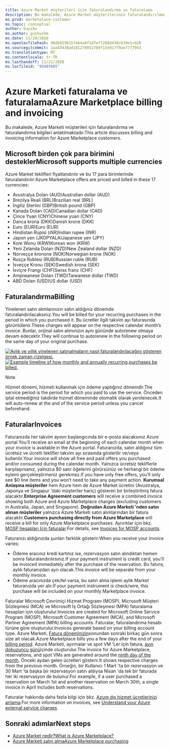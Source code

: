 ```yaml
---
title: Azure Market müşterileri için faturalandırma ve faturalama
description: Bu makalede, Azure Market müşterilerinin faturalandırılmasına ve faturalandırılmasına ilişkin genel sorular açıklanmaktadır.
ms.prod: marketplace-customer
ms.topic: conceptual
author: Guyshu
ms.author: gushuchm
ms.date: 11/20/2020
ms.openlocfilehash: d0db9296157eb4a8f1d7ef7288d438cb39e1c026
ms.sourcegitcommit: 1aa43438ad181278052788f15e017f9ae7777943
ms.translationtype: MT
ms.contentlocale: tr-TR
ms.lasthandoff: 11/21/2020
ms.locfileid: "95007605"
---
```

# <a name="azure-marketplace-billing-and-invoicing"></a><span data-ttu-id="0fda5-103">Azure Marketi faturalama ve faturalama</span><span class="sxs-lookup"><span data-stu-id="0fda5-103">Azure Marketplace billing and invoicing</span></span>

<span data-ttu-id="0fda5-104">Bu makalede, Azure Marketi müşterileri için faturalandırma ve faturalandırma bilgileri anlatılmaktadır.</span><span class="sxs-lookup"><span data-stu-id="0fda5-104">This article discusses billing and invoicing information for Azure Marketplace customers.</span></span>

## <a name="microsoft-supports-multiple-currencies"></a><span data-ttu-id="0fda5-105">Microsoft birden çok para birimini destekler</span><span class="sxs-lookup"><span data-stu-id="0fda5-105">Microsoft supports multiple currencies</span></span>

<span data-ttu-id="0fda5-106">Azure Market teklifleri fiyatlandırılır ve bu 17 para birimlerinde faturalandırılır:</span><span class="sxs-lookup"><span data-stu-id="0fda5-106">Azure Marketplace offers are priced and billed in these 17 currencies:</span></span>

- <span data-ttu-id="0fda5-107">Avustralya Doları (AUD)</span><span class="sxs-lookup"><span data-stu-id="0fda5-107">Australian dollar (AUD)</span></span>
- <span data-ttu-id="0fda5-108">Brezilya Reali (BRL)</span><span class="sxs-lookup"><span data-stu-id="0fda5-108">Brazilian real (BRL)</span></span>
- <span data-ttu-id="0fda5-109">İngiliz Sterlini (GBP)</span><span class="sxs-lookup"><span data-stu-id="0fda5-109">British pound (GBP)</span></span>
- <span data-ttu-id="0fda5-110">Kanada Doları (CAD)</span><span class="sxs-lookup"><span data-stu-id="0fda5-110">Canadian dollar (CAD)</span></span>
- <span data-ttu-id="0fda5-111">Çince Yuan (CNY)</span><span class="sxs-lookup"><span data-stu-id="0fda5-111">Chinese yuan (CNY)</span></span>
- <span data-ttu-id="0fda5-112">Danca krona (DKK)</span><span class="sxs-lookup"><span data-stu-id="0fda5-112">Danish krone (DKK)</span></span>
- <span data-ttu-id="0fda5-113">Euro (EUR)</span><span class="sxs-lookup"><span data-stu-id="0fda5-113">Euro (EUR)</span></span>
- <span data-ttu-id="0fda5-114">Hindistan Rupisi (ıNR)</span><span class="sxs-lookup"><span data-stu-id="0fda5-114">Indian rupee (INR)</span></span>
- <span data-ttu-id="0fda5-115">Japon yen (JKOPYALA)</span><span class="sxs-lookup"><span data-stu-id="0fda5-115">Japanese yen (JPY)</span></span>
- <span data-ttu-id="0fda5-116">Kore Wonu (KRW)</span><span class="sxs-lookup"><span data-stu-id="0fda5-116">Korean won (KRW)</span></span>
- <span data-ttu-id="0fda5-117">Yeni Zelanda Doları (NZD)</span><span class="sxs-lookup"><span data-stu-id="0fda5-117">New Zealand dollar (NZD)</span></span>
- <span data-ttu-id="0fda5-118">Norveççe kronone (NOK)</span><span class="sxs-lookup"><span data-stu-id="0fda5-118">Norwegian krone (NOK)</span></span>
- <span data-ttu-id="0fda5-119">Rusça Rublesi (RUB)</span><span class="sxs-lookup"><span data-stu-id="0fda5-119">Russian ruble (RUB)</span></span>
- <span data-ttu-id="0fda5-120">İsveççe Kronu (SEK)</span><span class="sxs-lookup"><span data-stu-id="0fda5-120">Swedish krona (SEK)</span></span>
- <span data-ttu-id="0fda5-121">İsviçre Frangı (CHF)</span><span class="sxs-lookup"><span data-stu-id="0fda5-121">Swiss franc (CHF)</span></span>
- <span data-ttu-id="0fda5-122">Ampiwanese Doları (TWD)</span><span class="sxs-lookup"><span data-stu-id="0fda5-122">Taiwanese dollar (TWD)</span></span>
- <span data-ttu-id="0fda5-123">ABD Doları (USD)</span><span class="sxs-lookup"><span data-stu-id="0fda5-123">US dollar (USD)</span></span>

## <a name="billing"></a><span data-ttu-id="0fda5-124">Faturalandırma</span><span class="sxs-lookup"><span data-stu-id="0fda5-124">Billing</span></span>

<span data-ttu-id="0fda5-125">Yinelenen satın alımlarınızın satın aldığınız dönemde faturalandırılacaksınız.</span><span class="sxs-lookup"><span data-stu-id="0fda5-125">You will be billed for your recurring purchases in the period in which you purchased it.</span></span> <span data-ttu-id="0fda5-126">Bu ücretler ilgili takvim ayı faturasında görüntülenir.</span><span class="sxs-lookup"><span data-stu-id="0fda5-126">These charges will appear on the respective calendar month’s invoice.</span></span> <span data-ttu-id="0fda5-127">Bunlar, orijinal satın alımınızın aynı gününde autorenew olmaya devam edecektir.</span><span class="sxs-lookup"><span data-stu-id="0fda5-127">They will continue to autorenew in the following period on the same day of your original purchase.</span></span>

<span data-ttu-id="0fda5-128">[![Aylık ve yıllık yinelenen satınalmaların nasıl faturalandırılacağını gösteren örnek zaman çizelgesi.](media/billing/billing-charges-recurring.png)](media/billing/billing-charges-recurring.png#lightbox)</span><span class="sxs-lookup"><span data-stu-id="0fda5-128">[![Example timeline of how monthly and annually recurring purchases be billed.](media/billing/billing-charges-recurring.png)](media/billing/billing-charges-recurring.png#lightbox)</span></span>

>[!NOTE]
> <span data-ttu-id="0fda5-129">Hizmet dönemi, hizmeti kullanmak için ödeme yaptığınız dönemdir.</span><span class="sxs-lookup"><span data-stu-id="0fda5-129">The service period is the period for which you paid to use the service.</span></span> <span data-ttu-id="0fda5-130">Önceden iptal etmediğiniz takdirde hizmet döneminde otomatik olarak yenilenecek.</span><span class="sxs-lookup"><span data-stu-id="0fda5-130">It will auto-renew at the and of the service period unless you cancel beforehand.</span></span>

## <a name="invoices"></a><span data-ttu-id="0fda5-131">Faturalar</span><span class="sxs-lookup"><span data-stu-id="0fda5-131">Invoices</span></span>

<span data-ttu-id="0fda5-132">Faturanızda her takvim ayının başlangıcında bir e-posta alacaksınız Azure portal.</span><span class="sxs-lookup"><span data-stu-id="0fda5-132">You’ll receive an email at the beginning of each calendar month when your invoice is available in the Azure portal.</span></span> <span data-ttu-id="0fda5-133">Faturanızda, satın aldığınız tüm ücretsiz ve ücretli teklifler takvim ayı sırasında gösterilir ve/veya kullanılır.</span><span class="sxs-lookup"><span data-stu-id="0fda5-133">Your invoice will show all free and paid offers you purchased and/or consumed during the calendar month.</span></span> <span data-ttu-id="0fda5-134">Yalnızca ücretsiz tekliflerle karşılaşırsanız, yalnızca $0 satır öğelerini görürsünüz ve herhangi bir ödeme eylemi gerçekleştirmeniz gerekmez.</span><span class="sxs-lookup"><span data-stu-id="0fda5-134">If you have only free offers, you’ll only see $0 line items and you won’t need to take any payment action.</span></span> <span data-ttu-id="0fda5-135">**Kurumsal Anlaşma müşteriler** hem Azure hem de Azure Market ücretini (Avustralya, Japonya ve Singapur 'daki müşteriler hariç) gösteren bir birleştirilmiş fatura alacaktır.</span><span class="sxs-lookup"><span data-stu-id="0fda5-135">**Enterprise Agreement customers** will receive a combined invoice showing both Azure and Azure Marketplace charges (excluding customers in Australia, Japan, and Singapore).</span></span> <span data-ttu-id="0fda5-136">**Doğrudan Azure Marketi 'nden satın alınan müşteriler** yalnızca Azure Marketi satın alımlarından bir fatura alacaktır.</span><span class="sxs-lookup"><span data-stu-id="0fda5-136">**Customers purchasing directly from Azure Marketplace** will receive a bill for only Azure Marketplace purchases.</span></span> <span data-ttu-id="0fda5-137">Ayrıntılar için bkz. [MOSP hesapları Için faturalar](/azure/cost-management-billing/understand/download-azure-invoice#invoices-for-mosp-billing-accounts).</span><span class="sxs-lookup"><span data-stu-id="0fda5-137">For details, see [Invoices for MOSP accounts](/azure/cost-management-billing/understand/download-azure-invoice#invoices-for-mosp-billing-accounts).</span></span>

<span data-ttu-id="0fda5-138">Faturanızı aldığınızda şunları farklılık gösterir:</span><span class="sxs-lookup"><span data-stu-id="0fda5-138">When you receive your invoice varies:</span></span>

- <span data-ttu-id="0fda5-139">Ödeme aracınız kredi kartınız ise, rezervasyon satın alındıktan hemen sonra faturalandırılırsınız.</span><span class="sxs-lookup"><span data-stu-id="0fda5-139">If your payment instrument is credit card, you’ll be invoiced immediately after the purchase of the reservation.</span></span> <span data-ttu-id="0fda5-140">Bu fatura, aylık faturanızdan ayrı olacak.</span><span class="sxs-lookup"><span data-stu-id="0fda5-140">This invoice will be separate from your monthly invoice.</span></span>
- <span data-ttu-id="0fda5-141">Ödeme aracınızda çek/tel varsa, bu satın alma işlemi aylık Market faturanızda yer alır.</span><span class="sxs-lookup"><span data-stu-id="0fda5-141">If your payment instrument is check/wire, this purchase will be included on your monthly Marketplace invoice.</span></span>

<span data-ttu-id="0fda5-142">Faturalar Microsoft Çevrimiçi Hizmet Programı (MOSP), Microsoft Müşteri Sözleşmesi (MCA) ve Microsoft İş Ortağı Sözleşmesi (MPA) faturalama hesapları için oluşturulur.</span><span class="sxs-lookup"><span data-stu-id="0fda5-142">Invoices are created for Microsoft Online Service Program (MOSP), Microsoft Customer Agreement (MCA), and Microsoft Partner Agreement (MPA) billing accounts.</span></span> <span data-ttu-id="0fda5-143">Faturalar, faturalandırma hesabı türüne göre oluşturulur.</span><span class="sxs-lookup"><span data-stu-id="0fda5-143">Invoices generate based on your billing account type.</span></span> <span data-ttu-id="0fda5-144">Azure Marketi, [Fatura döneminizin](/azure/cost-management-billing/understand/download-azure-invoice#why-you-might-not-see-an-invoice)sonundan sonraki birkaç gün sonra size ait olacak.</span><span class="sxs-lookup"><span data-stu-id="0fda5-144">Azure Marketplace bills you a few days after the end of your [billing period](/azure/cost-management-billing/understand/download-azure-invoice#why-you-might-not-see-an-invoice).</span></span> <span data-ttu-id="0fda5-145">Azure Marketi, ayırmalar ve spot VM 'Ler için fatura, [ayın dokuzuncu günü](/azure/cost-management-billing/understand/download-azure-invoice#invoices-for-mosp-billing-accounts)içinde oluşturulur.</span><span class="sxs-lookup"><span data-stu-id="0fda5-145">The invoice for Azure Marketplace, reservations, and spot VMs are generated around the [ninth day of the month](/azure/cost-management-billing/understand/download-azure-invoice#invoices-for-mosp-billing-accounts).</span></span> <span data-ttu-id="0fda5-146">Önceki aydan gelen ücretleri gösterir.</span><span class="sxs-lookup"><span data-stu-id="0fda5-146">It shows respective charges from the previous month.</span></span> <span data-ttu-id="0fda5-147">Örneğin, bir Kullanıcı 1 Mart 'ta bir rezervasyon ve 30 Mart 'ta başka bir rezervasyon satın aldıysa Nisan 'da tek bir faturada her iki rezervasyon de bulunur.</span><span class="sxs-lookup"><span data-stu-id="0fda5-147">For example, if a user purchased a reservation on March 1st and another reservation on March 30th, a single invoice in April includes both reservations.</span></span>

<span data-ttu-id="0fda5-148">Faturalar hakkında daha fazla bilgi için bkz. [Azure dış hizmet ücretlerinizi anlama](/azure/cost-management-billing/understand/understand-azure-marketplace-charges).</span><span class="sxs-lookup"><span data-stu-id="0fda5-148">For more information on invoices, see [Understand your Azure external service charges](/azure/cost-management-billing/understand/understand-azure-marketplace-charges).</span></span>

## <a name="next-steps"></a><span data-ttu-id="0fda5-149">Sonraki adımlar</span><span class="sxs-lookup"><span data-stu-id="0fda5-149">Next steps</span></span>

- [<span data-ttu-id="0fda5-150">Azure Market nedir?</span><span class="sxs-lookup"><span data-stu-id="0fda5-150">What is Azure Marketplace?</span></span>](azure-marketplace-overview.md)
- [<span data-ttu-id="0fda5-151">Azure Marketi satın alma</span><span class="sxs-lookup"><span data-stu-id="0fda5-151">Azure Marketplace purchasing</span></span>](azure-purchasing-invoicing.md)
